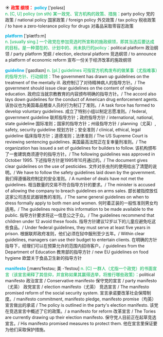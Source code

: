☀ <font color="red">**政策 纲领：**</font>
<font color="sky blue">**policy**</font> ['pɒləsɪ]  
<font color="#00b050">n. [C, U] policy (on sth) 某一政党、官方机构的政策、措施：</font>party policy 党的政策 / national policy 国家政策 / foreign policy 外交政策 / tax policy 税收政策 / to have a zero-tolerance policy for drugs 对毒品采取零容忍政策

<font color="sky blue">**platform**</font> ['plætfɔ:m]  
<font color="#00b050">n. [usually sing.] 一个政党在参加竞选时所宣称的施政纲领，即其当选后要达成的目标。是一种潜在的、计划中的、尚未执行的policy：</font>political platform 政治纲领 / party platform 党纲 / election, electoral platform 竞选纲领 / to announce a platform of economic reform 宣布一份关于经济改革的施政纲领
           
<font color="sky blue">**guideline**</font> [ˈgaɪdlaɪn]
<font color="#00b050">n. [pl.] guidelines 可指官方机构发布的做某事（尤指难事）的指导方针、行动纲领：</font>The government has drawn up guidelines on the treatment of the mentally ill. 政府制订了对待精神病人的指导方针。/ The government should issue clear guidelines on the content of religious education. 政府应当就宗教教育的内容颁布明确的指导方针。/ The accord also lays down guidelines for the conduct of American drug enforcement agents. 该协议也为美国毒品稽查人员的行为制订了准则。/ A task force has formed to develop voluntary guidelines. 成立了特别小组以制定志愿准则。/ federal, government guideline 联邦指导方针；政府指导方针 / international, national, state guideline 国际准则；国家的指导方针；州级指导方针 / planning（尤英）, safety, security guideline 规划方针；安全准则 / clinical, ethical, legal guideline 临床指导方针；道德准则；法律准则 / The US Supreme Court is reviewing sentencing guidelines. 美国最高法院正在复审量刑准则。/ The organization has issued a set of guidelines for builders to follow. 该机构颁布了一套建筑商须遵守的指导方针。/ The following guidelines was approved in October 1995. 下述指导方针是1995年10月通过的。/ The document gives clear guidelines on the use of pesticides. 文件对杀虫剂的使用给出了清楚的说明。/ We have to follow the safety guidelines laid down by the government. 我们得遵循政府制定的安全准则。/ A number of deals have not met the guidelines. 相当数量的交易不符合指导方针的要求。/ The minister is accused of allowing the company to breach guidelines on arms sales. 部长被指控放任这家公司违反武器销售的准则。/ The same general guidelines on when to dress formally apply to both men and women. 何时着正装的一般性准则男女均适用。/ The guidelines require this information to be made available to the public. 指导方针要求将这一信息公之于众。/ The guidelines recommend that children under 12 avoid these foods. 指导方针建议12岁以下的儿童应避免吃这些食品。/ Under federal guidelines, they must serve at least five years in prison. 根据联邦政府准则，他们必须在狱中服刑至少五年。/ Within clear guidelines, managers can use their budget to entertain clients. 在明确的方针指导下，经理们可以在预算允许的范围内招待客户。/ guidelines from the Department of Education 教育部的指导方针 / new EU guidelines on food hygiene 欧盟关于食品卫生新的指导方针
           
<font color="sky blue">**manifesto**</font> [ˌmænɪˈfestəʊ; 美 -ˈfestoʊ]
<font color="#00b050">n. [C] 一群人（尤指一个政党）的书面宣言（该宣言阐释了其信仰，并宣称如果其赢得选举，将推行哪些政策）：</font>political manifesto 政治宣言 / Conservative manifesto 保守党的宣言 / party manifesto（尤英） 政党宣言 / election manifesto（尤英） 竞选宣言 / The manifesto promised reform of the social security system. 宣言承诺要改革社会保障制度。/ manifesto commitment, manifesto pledge, manifesto promise（均英）宣言做出的承诺 / The policy is outlined in the party's election manifesto. 该党在竞选宣言中概述了它的政策。/ a manifesto for reform 改革宣言 / The Tories are currently drawing up their election manifesto. 保守党人目前正在起草竞选宣言。/ His manifesto promised measures to protect them. 他在宣言里保证要为他们采取保护措施。



